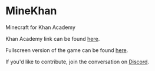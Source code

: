 # MineKhan
Minecraft for Khan Academy

Khan Academy link can be found [here](https://www.khanacademy.org/computer-programming/minecraft/5647155001376768).

Fullscreen version of the game can be found [here](https://willard21.github.io/MineKhan/Minecwaft.html).

If you'd like to contribute, join the conversation on [Discord](https://discord.gg/j3SzCQU).
